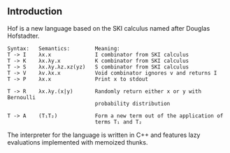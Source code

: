 ## Introduction

Hof is a new language based on the SKI calculus named after Douglas Hofstadter.

    Syntax:   Semantics:        Meaning:
    T -> I    λx.x              I combinator from SKI calculus
    T -> K    λx.λy.x           K combinator from SKI calculus
    T -> S    λx.λy.λz.xz(yz)   S combinator from SKI calculus
    T -> V    λv.λx.x           Void combinator ignores v and returns I
    T -> P    λx.x              Print x to stdout

    T -> R    λx.λy.(x|y)       Randomly return either x or y with Bernoulli
                                probability distribution

    T -> A    (T₁T₂)            Form a new term out of the application of
                                terms T₁ and T₂

The interpreter for the language is written in C++ and features lazy evaluations
implemented with memoized thunks.
